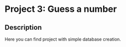 # Project 3: Guess a number

## Description
Here you can find project with simple database creation.